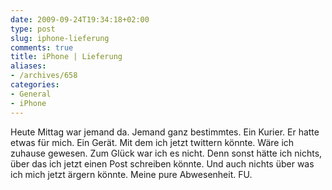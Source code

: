 ```yaml
---
date: 2009-09-24T19:34:18+02:00
type: post
slug: iphone-lieferung
comments: true
title: iPhone | Lieferung
aliases:
- /archives/658
categories:
- General
- iPhone
---
```


Heute Mittag war jemand da. Jemand ganz bestimmtes. Ein Kurier. Er hatte etwas für mich. Ein Gerät. Mit dem ich jetzt twittern könnte. Wäre ich zuhause gewesen. Zum Glück war ich es nicht. Denn sonst hätte ich nichts, über das ich jetzt einen Post schreiben könnte. Und auch nichts über was ich mich jetzt ärgern könnte. Meine pure Abwesenheit. FU.

